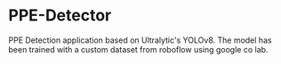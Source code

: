 # PPE-Detector
  PPE Detection application based on Ultralytic's YOLOv8. The model has been trained with a custom dataset from roboflow using google co lab.
